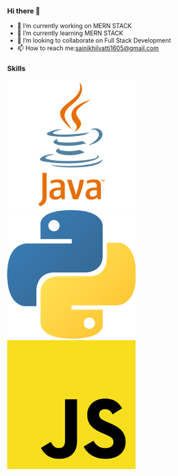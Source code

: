 ### Hi there 👋

- 🔭 I’m currently working on MERN STACK
- 🌱 I’m currently learning MERN STACK
- 👯 I’m looking to collaborate on Full Stack Development
- 📫 How to reach me:sainikhilvatti1605@gmail.com

### Skills

<img src="./java.png" width=300 height=300 alt="java logo" />
<img src="./Pythont.png" width=300 height=300 alt="Python Logo" />
<img src="./Javascript.png" width=300 height=300 alt="JS Logo" />
